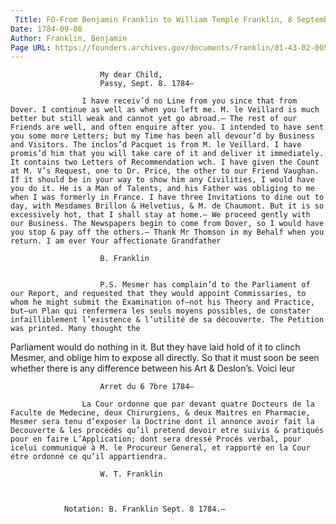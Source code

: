 ```yaml
---
 Title: FO-From Benjamin Franklin to William Temple Franklin, 8 September 1784
Date: 1784-09-08
Author: Franklin, Benjamin
Page URL: https://founders.archives.gov/documents/Franklin/01-43-02-0055
---
```


				
					
						My dear Child,
						Passy, Sept. 8. 1784—
					
					I have receiv’d no Line from you since that from Dover. I continue as well as when you left me. M. le Veillard is much better but still weak and cannot yet go abroad.— The rest of our Friends are well, and often enquire after you. I intended to have sent you some more Letters; but my Time has been all devour’d by Business and Visitors. The inclos’d Pacquet is from M. le Veillard. I have promis’d him that you will take care of it and deliver it immediately. It contains two Letters of Recommendation wch. I have given the Count at M. V’s Request, one to Dr. Price, the other to our Friend Vaughan. If it should be in your way to show him any Civilities, I would have you do it. He is a Man of Talents, and his Father was obliging to me when I was formerly in France. I have three Invitations to dine out to day, with Mesdames Brillon & Helvetius, & M. de Chaumont. But it is so excessively hot, that I shall stay at home.— We proceed gently with our Business. The Newspapers begin to come from Dover, so I would have you stop & pay off the others.— Thank Mr Thomson in my Behalf when you return. I am ever Your affectionate Grandfather
					
						B. Franklin
					
					
						P.S. Mesmer has complain’d to the Parliament of our Report, and requested that they would appoint Commissaries, to whom he might submit the Examination of—not his Theory and Practice, but—un Plan qui renfermera les seuls moyens possibles, de constater infailliblement l’existence & l’utilité de sa découverte. The Petition was printed. Many thought the

Parliament would do nothing in it. But they have laid hold of it to clinch Mesmer, and oblige him to expose all directly. So that it must soon be seen whether there is any difference between his Art & Deslon’s. Voici leur
					
				
				
					
						Arret du 6 7bre 1784—
					
					La Cour ordonne que par devant quatre Docteurs de la Faculte de Medecine, deux Chirurgiens, & deux Maitres en Pharmacie, Mesmer sera tenu d’exposer la Doctrine dont il annonce avoir fait la Decouverte & les procédés qu’il pretend devoir etre suivis & pratiqués pour en faire L’Application; dont sera dressé Procés verbal, pour icelui communiqué à M. le Procureur General, et rapporté en la Cour étre ordonné ce qu’il appartiendra.
					
						W. T. Franklin
					
				
			 
				Notation: B. Franklin Sept. 8 1784.—
			

